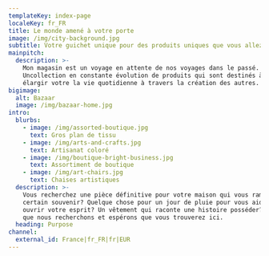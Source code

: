```yaml
---
templateKey: index-page
localeKey: fr_FR
title: Le monde amené à votre porte
image: /img/city-background.jpg
subtitle: Votre guichet unique pour des produits uniques que vous allez adorer
mainpitch:
  description: >-
    Mon magasin est un voyage en attente de nos voyages dans le passé.
    Uncollection en constante évolution de produits qui sont destinés à aider à
    élargir votre la vie quotidienne à travers la création des autres.
bigimage:
  alt: Bazaar
  image: /img/bazaar-home.jpg
intro:
  blurbs:
    - image: /img/assorted-boutique.jpg
      text: Gros plan de tissu
    - image: /img/arts-and-crafts.jpg
      text: Artisanat coloré
    - image: /img/boutique-bright-business.jpg
      text: Assortiment de boutique
    - image: /img/art-chairs.jpg
      text: Chaises artistiques
  description: >-
    Vous recherchez une pièce définitive pour votre maison qui vous ramène à un
    certain souvenir? Quelque chose pour un jour de pluie pour vous aider à
    ouvrir votre esprit? Un vêtement qui raconte une histoire posséder? C'est ce
    que nous recherchons et espérons que vous trouverez ici.
  heading: Purpose
channel:
  external_id: France|fr_FR|fr|EUR
---
```


